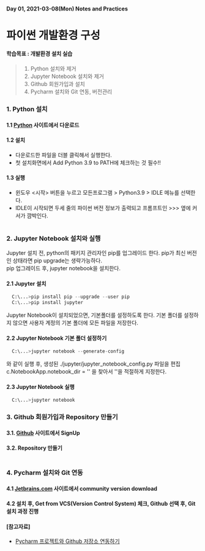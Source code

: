 #### Day 01, 2021-03-08(Mon) Notes and Practices
# 파이썬 개발환경 구성

#### 학습목표 :  개발환경 설치 실습
> 1.  Python 설치와 제거
> 2.  Jupyter Notebook 설치와 제거
> 3. Github 회원가입과 설치
> 4. Pycharm 설치와 Git 연동, 버전관리

### 1. Python 설치
#### 1.1 [Python](https://www.python.org/) 사이트에서 다운로드 
#### 1.2 설치  
- 다운로드한 파일을 더블 클릭해서 실행한다.  
- 첫 설치화면에서 Add Python 3.9 to PATH에 체크하는 것 필수!!  

#### 1.3 실행
- 윈도우 <시작> 버튼을 누르고 모든프로그램 > Python3.9 > IDLE 메뉴를 선택한다.
- IDLE이 시작되면 두세 줄의 파이썬 버전 정보가 출력되고 프롬프트인 >>> 옆에 커서가 깜박인다.


```python

```

### 2. Jupyter Notebook 설치와 실행
Jupyter 설치 전, python의 패키지 관리자인 pip를 업그레이드 한다. pip가 최신 버전인 상태라면 pip upgrade는 생략가능하다.  
pip 업그레이드 후, jupyter notebook을 설치한다.
#### 2.1 Jupyter 설치
```python
  C:\...>pip install pip --upgrade --user pip
  C:\...>pip install jupyter  
```  

Jupyter Notebook이 설치되었으면, 기본폴더를 설정하도록 한다. 기본 폴더를 설정하지 않으면 사용자 계정의 기본 폴더에 모든 파일을 저장한다.  
#### 2.2 Jupyter Notebook 기본 폴더 설정하기
```python
  C:\...>jupyter notebook --generate-config
```
와 같이 실행 후, 생성된 ./jupyter/jupyter_notebook_config.py 파일을 편집
c.NotebookApp.notebook_dir = ''
을 찾아서 ''을 적절하게 지정한다.
#### 2.3 Jupyter Notebook 실행
```python
  C:\...>jupyter notebook
```

### 3. Github 회원가입과 Repository 만들기
#### 3.1. [Github](https://github.com/) 사이트에서 SignUp
#### 3.2. Repository 만들기


```python

```

### 4. Pycharm 설치와 Git 연동
#### 4.1 [Jetbrains.com](https://www.jetbrains.com/pycharm/) 사이트에서 community version download
#### 4.2 설치 후, Get from VCS(Version Control System) 체크, Github 선택 후, Git 설치 과정 진행
#### [참고자료]
- [Pycharm 프로젝트와 Github 저장소 연동하기](https://ellun.tistory.com/280)


```python

```
